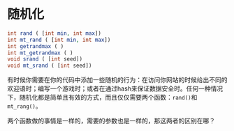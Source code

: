 # 随机化

```php
int rand ( [int min, int max])
int mt_rand ( [int min, int max])
int getrandmax ( )
int mt_getrandmax ( )
void srand ( [int seed])
void mt_srand ( [int seed])
```

有时候你需要在你的代码中添加一些随机的行为：在访问你网站的时候给出不同的欢迎语时；编写一个游戏时；或者在通过hash来保证数据安全时。任何一种情况下，随机化都是简单且有效的方式，而且仅仅需要两个函数：`rand()`和`mt_rang()`。

两个函数做的事情是一样的，需要的参数也是一样的，那这两者的区别在哪？
